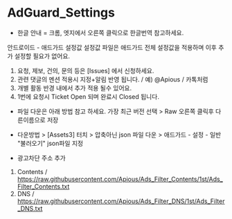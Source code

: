 # AdGuard_Settings
- 한글 안내 = 크롬, 엣지에서 오른쪽 클릭으로 한글번역 참고하세요.

안드로이드 - 애드가드 설정값
설정값 파일은 애드가드 전체 설정값을 적용하며 이후 추가 설정할 필요가 없어요.

1. 요청, 제보, 건의, 문의 등은 [Issues] 에서 신청하세요.
2. 관련 댓글의 멘션 적용시 지정+알림 반영 됩니다. / 예) @Apious / 카톡처럼
3. 개별 활동 반경 내에서 추가 적용 될수 있어요.
4. 1번에 요청시 Ticket Open 되며 완료시 Closed 됩니다.

- 파일 다운은 아래 방법 참고 하세요.
가장 최근 버전 선택 > Raw 오른쪽 클릭후 다른이름으로 저장

- 다운방법 > [Assets3] 터치 > 압축아닌 json 파일 다운 > 애드가드 - 설정 - 일반 "불러오기" json파일 지정

- 광고차단 주소 추가
1. Contents / https://raw.githubusercontent.com/Apious/Ads_Filter_Contents/1st/Ads_Filter_Contents.txt
2. DNS / https://raw.githubusercontent.com/Apious/Ads_Filter_DNS/1st/Ads_Filter_DNS.txt
